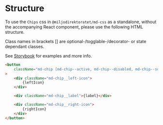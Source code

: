 # Structure

To use the `Chips` css in `@miljodirektoratet/md-css` as a standalone, without the accompanying React component, please use the following HTML structure.

Class names in brackets [] are optional-/togglable-/decorator- or state dependant classes.

See [Storybook](https://miljodir.github.io/md-components) for examples and more info.

```html
<button
    className="md-chip [md-chip--active, md-chip--disabled, md-chip--solid]"
>
    <div className="md-chip__left-icon">
        {leftIcon}
    </div>

    <div className="md-chip__label">{label}</div>

    <div className="md-chip__right-icon">
        {rightIcon}
    </div>
</button>
```
